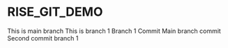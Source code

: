 # RISE_GIT_DEMO
This is main branch
This is branch 1
Branch 1 Commit
Main branch commit
Second commit branch 1
